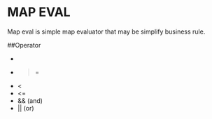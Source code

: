 # MAP EVAL 
Map eval is simple map evaluator that may be simplify business rule. 

##Operator 
* >
* >=
* <
* <= 
* && (and)
* || (or)
